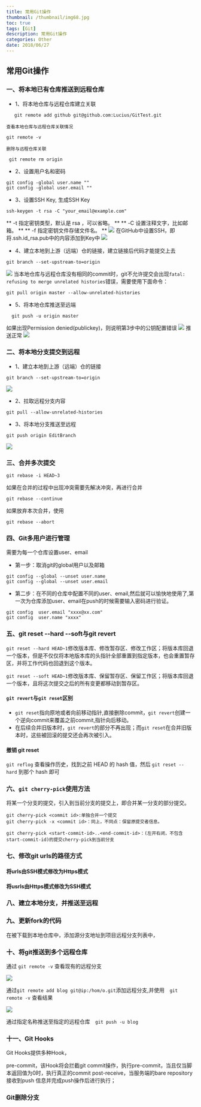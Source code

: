 ```yaml
---
title: 常用Git操作
thumbnail: /thumbnail/img68.jpg
toc: true
tags: [Git]
description: 常用Git操作
categories: Other
date: 2018/06/27
---
```



## 常用Git操作

### 一、将本地已有仓库推送到远程仓库

* 1、将本地仓库与远程仓库建立关联
```
   git remote add github git@github.com:Lucius/GitTest.git
```
    查看本地仓库与远程仓库关联情况
```
git remote -v
```
    删除与远程仓库关联 
```
 git remote rm origin
```

* 2、设置用户名和密码
```
git config -global user.name ""
git config -global user.email ""
```
* 3、设置SSH Key,
    生成SSH Key
```
ssh-keygen -t rsa -C "your_email@example.com"
```
** -t 指定密钥类型，默认是 rsa ，可以省略。 **
** -C 设置注释文字，比如邮箱。 **
** -f 指定密钥文件存储文件名。 ** 
![](/public/img/other/GitImg1.png)
   在GitHub中设置SSH，即将.ssh.id_rsa.pub中的内容添加到Key中
![](/public/img/other/GitImg2.png)
* 4、建立本地到上游（远端）仓的链接，建立链接后代码才能提交上去
```
git branch --set-upstream-to=origin
```
![](/public/img/other/GitImg3.png)
    当本地仓库与远程仓库没有相同的commit时，git不允许提交会出现`fatal: refusing to merge unrelated histories`错误，需要使用下面命令：
```
git pull origin master --allow-unrelated-histories
```
* 5、将本地仓库推送至远端
```
  git push -u origin master 
```
如果出现Permission denied(publickey)，则说明第3步中的公钥配置错误
![](/public/img/other/GitImg4.png)
推送正常
![](/public/img/other/GitImg5.png)

### 二、将本地分支提交到远程

* 1、建立本地到上游（远端）仓的链接
```
git branch --set-upstream-to=origin
```
![](/public/img/other/GitImg6.png)

* 2、拉取远程分支内容
```
git pull --allow-unrelated-histories
```
* 3、将本地分支推送至远程
```
git push origin EditBranch
```
![](/public/img/other/GitImg7.png)


### 三、合并多次提交

```
git rebase -i HEAD~3
```

如果在合并的过程中出现冲突需要先解决冲突，再进行合并
```
git rebase --continue  
```

如果放弃本次合并，使用
```
git rebase --abort 
```
### 四、Git多用户进行管理

需要为每一个仓库设置user、email

* 第一步：取消git的global用户以及邮箱

```
git config --global --unset user.name
git config --global --unset user.email

```


* 第二步：在不同的仓库中配置不同的user、email,然后就可以愉快地使用了,第一次为仓库添加user、email在push的时候需要输入密码进行验证。

```
git config  user.email "xxxx@xx.com"
git config  user.name "xxxx"

```

### 五、git reset --hard --soft与git revert

`git reset --hard HEAD~1`修改版本库、修改暂存区、修改工作区；将版本库回退一个版本，但是不仅仅将本地版本库的头指针全部重置到指定版本，也会重置暂存区，并将工作代码也回退到这个版本。

`git reset --soft HEAD~1`修改版本库、保留暂存区、保留工作区；将版本库回退一个版本，且将这次提交之后的所有变更都移动到暂存区。

#### `git revert`与`git reset`区别
* `git reset`指向原地或者向前移动指针,直接删除commit，`git revert`创建一个逆向commit来覆盖之前commit,指针向后移动。
*  在后续合并旧版本时，`git revert`的部分不再出现；而`git reset`在合并旧版本时，这些被回滚的提交还会再次被引入。

#### 撤销 git reset

`git reflog` 查看操作历史，找到之前 HEAD 的 hash 值，然后 `git reset --hard` 到那个 hash 即可


### 六、`git cherry-pick`使用方法

将某一个分支的提交，引入到当前分支的提交上，即合并某一分支的部分提交。

```
git cherry-pick <commit id>:单独合并一个提交
git cherry-pick -x <commit id>：同上，不同点：保留原提交者信息。

git cherry-pick <start-commit-id>..<end-commit-id>：(左开右闭，不包含start-commit-id)的提交cherry-pick到当前分支
```


### 七、修改git urls的路径方式

#### 将urls由SSH模式修改为Https模式

#### 将usrls由Https模式修改为SSH模式


### 八、建立本地分支，并推送至远程


### 九、更新fork的代码
在被下载到本地仓库中，添加源分支地址到项目远程分支列表中，

### 十、将git推送到多个远程仓库

通过 `git remote -v` 查看现有的远程分支

![](/public/img/other/GitImg8.png)

通过`git remote add blog git@ip:/hom/o.git`添加远程分支,并使用　`git remote -v` 查看结果

![](/public/img/other/GitImg9.png)

通过指定名称推送至指定的远程仓库　`git push -u blog`

### 十一、Git Hooks

Git Hooks提供多种Hook，

pre-commit，该Hook将会拦截git commit操作，执行pre-commit，当且仅当脚本返回值为0时，执行真正的commit
post-receive，当服务端的bare repository接收到push 信息并完成push操作后进行执行；

### Git删除分支








